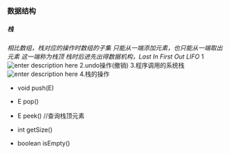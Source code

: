 ### 数据结构
##### 栈
*相⽐数组，栈对应的操作时数组的⼦集
只能从⼀端添加元素，也只能从⼀端取出元素
这⼀端称为栈顶
栈时后进先出得数据机构，Last In First Out LIFO*
1![enter description here](https://www.github.com/xufeifan1992/note/raw/master/images/2019417/1555501388218.png)
2.undo操作(撤销)
3.程序调⽤的系统栈
![enter description here](https://www.github.com/xufeifan1992/note/raw/master/images/2019417/1555501399875.png)
4.栈的操作

* void push(E)
* E pop()
* E peek() //查询栈顶元素
* int getSize()

* boolean isEmpty()